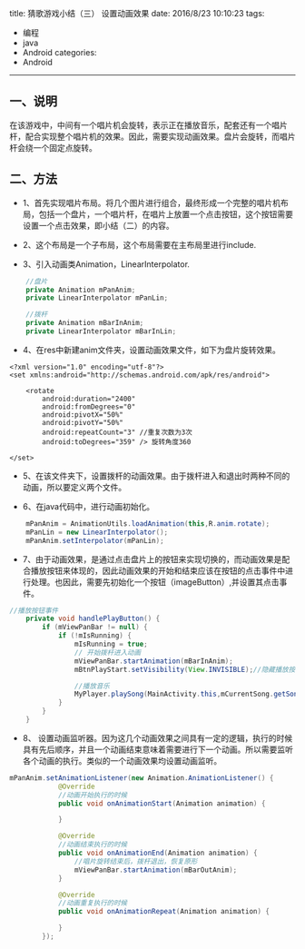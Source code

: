 title: 猜歌游戏小结（三） 设置动画效果
date: 2016/8/23 10:10:23
tags:
- 编程
- java
- Android
categories:
- Android
---

## 一、说明
在该游戏中，中间有一个唱片机会旋转，表示正在播放音乐，配套还有一个唱片杆，配合实现整个唱片机的效果。因此，需要实现动画效果。盘片会旋转，而唱片杆会绕一个固定点旋转。

<!-- more -->

## 二、方法
- 1、首先实现唱片布局。将几个图片进行组合，最终形成一个完整的唱片机布局，包括一个盘片，一个唱片杆，在唱片上放置一个点击按钮，这个按钮需要设置一个点击效果，即小结（二）的内容。

- 2、这个布局是一个子布局，这个布局需要在主布局里进行include.

- 3、引入动画类Animation，LinearInterpolator.

```java
    //盘片
    private Animation mPanAnim;
    private LinearInterpolator mPanLin;

    //拨杆
    private Animation mBarInAnim;
    private LinearInterpolator mBarInLin;
```

- 4、在res中新建anim文件夹，设置动画效果文件，如下为盘片旋转效果。
```
<?xml version="1.0" encoding="utf-8"?>
<set xmlns:android="http://schemas.android.com/apk/res/android">

    <rotate
        android:duration="2400"
        android:fromDegrees="0"
        android:pivotX="50%"
        android:pivotY="50%"
        android:repeatCount="3" //重复次数为3次
        android:toDegrees="359" /> 旋转角度360

</set>
```

- 5、在该文件夹下，设置拨杆的动画效果。由于拨杆进入和退出时两种不同的动画，所以要定义两个文件。

- 6、在java代码中，进行动画初始化。

```java
    mPanAnim = AnimationUtils.loadAnimation(this,R.anim.rotate);
    mPanLin = new LinearInterpolator();
    mPanAnim.setInterpolator(mPanLin);
```

- 7、由于动画效果，是通过点击盘片上的按钮来实现切换的，而动画效果是配合播放按钮来体现的，因此动画效果的开始和结束应该在按钮的点击事件中进行处理。也因此，需要先初始化一个按钮（imageButton）,并设置其点击事件。

```java
//播放按钮事件
    private void handlePlayButton() {
        if (mViewPanBar != null) {
            if (!mIsRunning) {
                mIsRunning = true;
                // 开始拨杆进入动画
                mViewPanBar.startAnimation(mBarInAnim);
                mBtnPlayStart.setVisibility(View.INVISIBLE);//隐藏播放按钮

                //播放音乐
                MyPlayer.playSong(MainActivity.this,mCurrentSong.getSongFileName());
            }
        }
    }
```

- 8、 设置动画监听器。因为这几个动画效果之间具有一定的逻辑，执行的时候具有先后顺序，并且一个动画结束意味着需要进行下一个动画。所以需要监听各个动画的执行。类似的一个动画效果均设置动画监听。

```java
mPanAnim.setAnimationListener(new Animation.AnimationListener() {
            @Override
			//动画开始执行的时候
            public void onAnimationStart(Animation animation) {

            }

            @Override
			//动画结束执行的时候
            public void onAnimationEnd(Animation animation) {
                //唱片旋转结束后，拨杆退出，恢复原形
				mViewPanBar.startAnimation(mBarOutAnim);
            }

            @Override
			//动画重复执行的时候
            public void onAnimationRepeat(Animation animation) {

            }
        });
```

